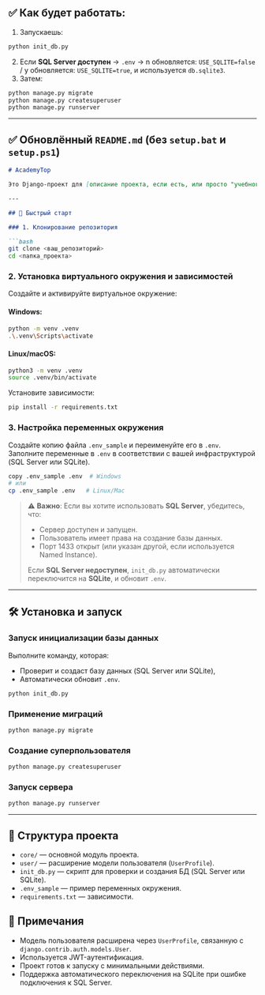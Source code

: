 ## ✅ Как будет работать:

1. Запускаешь:

```bash
python init_db.py
```

2. Если **SQL Server доступен** → `.env` -> n обновляется: `USE_SQLITE=false` / y обновляется: `USE_SQLITE=true`, и используется `db.sqlite3`.
3. Затем:

```bash
python manage.py migrate
python manage.py createsuperuser
python manage.py runserver
```

---

## ✅ Обновлённый `README.md` (без `setup.bat` и `setup.ps1`)

```markdown
# AcademyTop

Это Django-проект для [описание проекта, если есть, или просто "учебного проекта"].

---

## 🚀 Быстрый старт

### 1. Клонирование репозитория

```bash
git clone <ваш_репозиторий>
cd <папка_проекта>
```

### 2. Установка виртуального окружения и зависимостей

Создайте и активируйте виртуальное окружение:

#### Windows:

```bash
python -m venv .venv
.\.venv\Scripts\activate
```

#### Linux/macOS:

```bash
python3 -m venv .venv
source .venv/bin/activate
```

Установите зависимости:

```bash
pip install -r requirements.txt
```

### 3. Настройка переменных окружения

Создайте копию файла `.env_sample` и переименуйте его в `.env`.  
Заполните переменные в `.env` в соответствии с вашей инфраструктурой (SQL Server или SQLite).

```bash
copy .env_sample .env  # Windows
# или
cp .env_sample .env   # Linux/Mac
```

> ⚠️ **Важно**: Если вы хотите использовать **SQL Server**, убедитесь, что:
> - Сервер доступен и запущен.
> - Пользователь имеет права на создание базы данных.
> - Порт 1433 открыт (или указан другой, если используется Named Instance).
> 
> Если **SQL Server недоступен**, `init_db.py` автоматически переключится на **SQLite**, и обновит `.env`.

---

## 🛠 Установка и запуск

### Запуск инициализации базы данных

Выполните команду, которая:
- Проверит и создаст базу данных (SQL Server или SQLite),
- Автоматически обновит `.env`.

```bash
python init_db.py
```

### Применение миграций

```bash
python manage.py migrate
```

### Создание суперпользователя

```bash
python manage.py createsuperuser
```

### Запуск сервера

```bash
python manage.py runserver
```

---

## 📁 Структура проекта

- `core/` — основной модуль проекта.
- `user/` — расширение модели пользователя (`UserProfile`).
- `init_db.py` — скрипт для проверки и создания БД (SQL Server или SQLite).
- `.env_sample` — пример переменных окружения.
- `requirements.txt` — зависимости.


## 📝 Примечания

- Модель пользователя расширена через `UserProfile`, связанную с `django.contrib.auth.models.User`.
- Используется JWT-аутентификация.
- Проект готов к запуску с минимальными действиями.
- Поддержка автоматического переключения на SQLite при ошибке подключения к SQL Server.